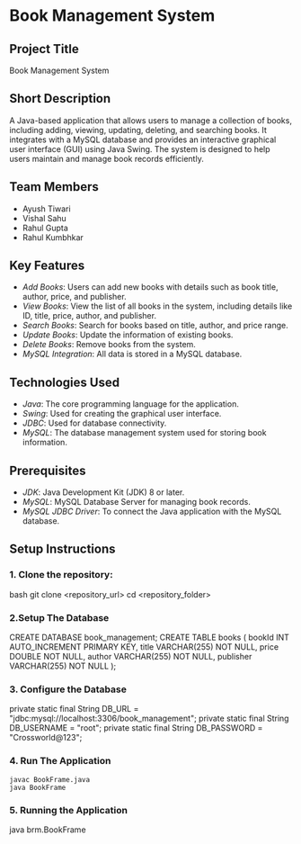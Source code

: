 # Book Management System

## Project Title
Book Management System

## Short Description
A Java-based application that allows users to manage a collection of books, including adding, viewing, updating, deleting, and searching books. It integrates with a MySQL database and provides an interactive graphical user interface (GUI) using Java Swing. The system is designed to help users maintain and manage book records efficiently.

## Team Members
- Ayush Tiwari
- Vishal Sahu
- Rahul Gupta
- Rahul Kumbhkar

## Key Features
- *Add Books*: Users can add new books with details such as book title, author, price, and publisher.
- *View Books*: View the list of all books in the system, including details like ID, title, price, author, and publisher.
- *Search Books*: Search for books based on title, author, and price range.
- *Update Books*: Update the information of existing books.
- *Delete Books*: Remove books from the system.
- *MySQL Integration*: All data is stored in a MySQL database.

## Technologies Used
- *Java*: The core programming language for the application.
- *Swing*: Used for creating the graphical user interface.
- *JDBC*: Used for database connectivity.
- *MySQL*: The database management system used for storing book information.

## Prerequisites
- *JDK*: Java Development Kit (JDK) 8 or later.
- *MySQL*: MySQL Database Server for managing book records.
- *MySQL JDBC Driver*: To connect the Java application with the MySQL database.

## Setup Instructions

### 1. Clone the repository:
 bash
 git clone <repository_url>
 cd <repository_folder>

### 2.Setup The Database
CREATE DATABASE book_management;
CREATE TABLE books (
    bookId INT AUTO_INCREMENT PRIMARY KEY,
    title VARCHAR(255) NOT NULL,
    price DOUBLE NOT NULL,
    author VARCHAR(255) NOT NULL,
    publisher VARCHAR(255) NOT NULL
);

### 3. Configure the Database
  private static final String DB_URL = "jdbc:mysql://localhost:3306/book_management";
  private static final String DB_USERNAME = "root";
  private static final String DB_PASSWORD = "Crossworld@123";

### 4. Run The Application 
    javac BookFrame.java
    java BookFrame

### 5. Running the Application
  java brm.BookFrame
